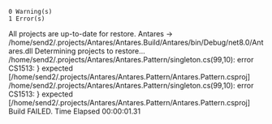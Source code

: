 


    0 Warning(s)
    1 Error(s)
  All projects are up-to-date for restore.
  Antares -> /home/send2/.projects/Antares/Antares.Build/Antares/bin/Debug/net8.0/Antares.dll
  Determining projects to restore...
/home/send2/.projects/Antares/Antares.Pattern/singleton.cs(99,10): error CS1513: } expected [/home/send2/.projects/Antares/Antares.Pattern/Antares.Pattern.csproj]
/home/send2/.projects/Antares/Antares.Pattern/singleton.cs(99,10): error CS1513: } expected [/home/send2/.projects/Antares/Antares.Pattern/Antares.Pattern.csproj]
Build FAILED.
Time Elapsed 00:00:01.31
